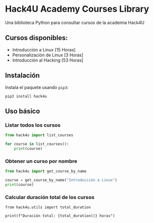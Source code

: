 # Hack4U Academy Courses Library

Una biblioteca Python para consultar cursos de la academia Hack4U

## Cursos disponibles:

- Introducción a Linux [15 Horas]
- Personalización de Linux [3 Horas]
- Introducción al Hacking [53 Horas]

## Instalación

Instala el paquete usando `pip3`:

```python3
pip3 install hack4u
```

## Uso básico

### Listar todos los cursos

```python
from hack4u import list_courses

for course in list_courses():
    print(course)
```

### Obtener un curso por nombre

```python
from hack4u import get_course_by_name

course = get_course_by_name("Introducción a Linux")
print(course)
```

### Calcular duración total de los cursos

```python3
from hack4u.utils import total_duration

print(f"Duración total: {total_duration()} horas")
```
